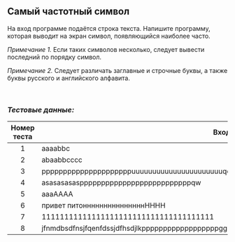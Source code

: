 ## Самый частотный символ

На вход программе подаётся строка текста. Напишите программу, которая выводит на экран символ, появляющийся наиболее часто.

*Примечание 1.* Если таких символов несколько, следует вывести последний по порядку символ.

*Примечание 2.* Следует различать заглавные и строчные буквы, а также буквы русского и английского алфавита.

<br>

### *Тестовые данные:*

| Номер теста | Входные данные                                                                                  | Выходные данные |
|:-----------:|-------------------------------------------------------------------------------------------------|-----------------|
|      1      | aaaabbc                                                                                         | a               |
|      2      | abaabbcccc                                                                                      | c               |
|      3      | pppppppppppppppppppppuuuuuuuuuuuuuuuuuuuuuuqqqqqqqqqqqqqqqqqqqqqqqqqqqqqqqqqqqqqqqqqqqqqqqqqqqq | q               |
|      4      | asasasasasppppppppppppppppppppppppppqw                                                          | p               |
|      5      | aaaAAAA                                                                                         | A               |
|      6      | привет питонннннннннннннннНННН                                                                  | н               |
|      7      | 11111111111111111111111111111111111111                                                          | 1               |
|      8      | jfnmdbsdfnsjfqenfdssjdfhsdjlkppppppppppppppppppgggggxxzzzssswwwwwwwwwwwwwwwwwwfgdfxdfg          | w               |
